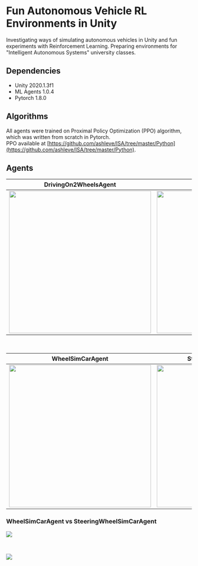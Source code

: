 # Fun Autonomous Vehicle RL Environments in Unity

Investigating ways of simulating autonomous vehicles in Unity and fun experiments with Reinforcement Learning. Preparing environments for "Intelligent Autonomous Systems" university classes.

## Dependencies
- Unity 2020.1.3f1
- ML Agents 1.0.4
- Pytorch 1.8.0

## Algorithms

All agents were trained on Proximal Policy Optimization (PPO) algorithm, which was written from scratch in Pytorch. <br>
PPO available at [https://github.com/ashleve/ISA/tree/master/Python](https://github.com/ashleve/ISA/tree/master/Python).

## Agents

| DrivingOn2WheelsAgent       | CoinCollectingAgent         |
|-----------------------------|-----------------------------|
| <img src="https://github.com/hobogalaxy/ISA/blob/resources/gifs/drive2wheels.gif" width="385"> | <img src="https://github.com/hobogalaxy/ISA/blob/resources/imgs/CoinCollectingAgent.png" width="385"> |


<br>


| WheelSimCarAgent            | SteeringWheelSimCarAgent    |
|-----------------------------|-----------------------------|
| <img src="https://github.com/hobogalaxy/ISA/blob/resources/gifs/wheelSimAgent.gif" width="385"> | <img src="https://github.com/hobogalaxy/ISA/blob/resources/gifs/steeringWheelSimAgent.gif" width="385"> |

### WheelSimCarAgent vs SteeringWheelSimCarAgent
![](https://github.com/hobogalaxy/ISA/blob/resources/imgs/chart1.png)


<br>


![](https://github.com/hobogalaxy/ISA/blob/resources/gifs/raycasts.gif)
